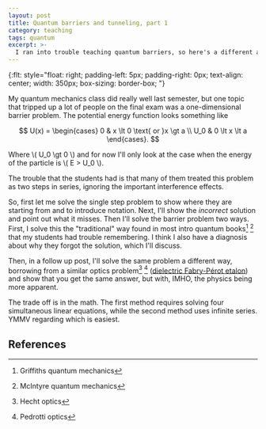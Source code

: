 ```yaml
---
layout: post
title: Quantum barriers and tunneling, part 1
category: teaching
tags: quantum
excerpt: >-
  I ran into trouble teaching quantum barriers, so here's a different approach (part 1).
---
```

<!-- kramdown tags defined below -->
{:flt: style="float: right;
       padding-left: 5px;
       padding-right: 0px;
       text-align: center;
       width: 350px;
       box-sizing: border-box;
       "}
<!-- end kramdown -->

My quantum mechanics class did really well last semester, but one topic that tripped up a lot of people on the final exam was a one-dimensional barrier problem.  The potential energy function looks something like

$$ U(x) = \begin{cases} 0 & x \lt 0 \text{ or }x \gt a \\ U_0 & 0 \lt x \lt a \end{cases}. $$

Where \\( U_0 \gt 0 \\) and for now I'll only look at the case when the energy of the particle is \\( E > U_0 \\).

The trouble that the students had is that many of them treated this problem as two steps in series, ignoring the important interference effects.

So, first let me solve the single step problem to show where they are starting from and to introduce notation.
Next, I'll show the _incorrect_ solution and point out what it misses.
Then I'll solve the barrier problem two ways.
First, I solve this the "traditional" way found in most intro quantum books[^1] [^2] that my students had trouble remembering.
I think I also have a diagnosis about why they forgot the solution, which I'll discuss.

Then, in a follow up post, I'll solve the same problem a different way, borrowing from a similar optics problem[^3] [^4] ([dielectric Fabry-Pérot etalon](https://en.wikipedia.org/wiki/Fabry%E2%80%93P%C3%A9rot_interferometer)) and show that you get the same answer, but with, IMHO, the physics being more apparent.

The trade off is in the math.  The first method requires solving four simultaneous linear equations, while the second method uses infinite series. YMMV regarding which is easiest.

## References
[^1]: Griffiths quantum mechanics

[^2]: McIntyre quantum mechanics

[^3]: Hecht optics

[^4]: Pedrotti optics